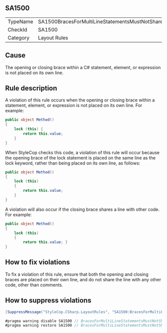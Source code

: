 ﻿## SA1500

<table>
<tr>
  <td>TypeName</td>
  <td>SA1500BracesForMultiLineStatementsMustNotShareLine</td>
</tr>
<tr>
  <td>CheckId</td>
  <td>SA1500</td>
</tr>
<tr>
  <td>Category</td>
  <td>Layout Rules</td>
</tr>
</table>

## Cause

The opening or closing brace within a C# statement, element, or expression is not placed on its own line.

## Rule description

A violation of this rule occurs when the opening or closing brace within a statement, element, or expression is not placed on its own line. For example:

```csharp
public object Method()
{
    lock (this) {
        return this.value;
    }
}
```

When StyleCop checks this code, a violation of this rule will occur because the opening brace of the lock statement is placed on the same line as the lock keyword, rather than being placed on its own line, as follows:

```csharp
public object Method()
{
    lock (this)
    {
        return this.value;
    }
}
```

A violation will also occur if the closing brace shares a line with other code. For example:

```csharp
public object Method()
{
    lock (this)
    {
        return this.value; }
}
```

## How to fix violations

To fix a violation of this rule, ensure that both the opening and closing braces are placed on their own line, and do not share the line with any other code, other than comments.

## How to suppress violations

```csharp
[SuppressMessage("StyleCop.CSharp.LayoutRules", "SA1500:BracesForMultiLineStatementsMustNotShareLine", Justification = "Reviewed.")]
```

```csharp
#pragma warning disable SA1500 // BracesForMultiLineStatementsMustNotShareLine
#pragma warning restore SA1500 // BracesForMultiLineStatementsMustNotShareLine
```

